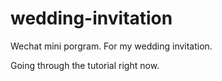 # wedding-invitation
Wechat  mini porgram. For my wedding invitation.

Going through the tutorial right now.
